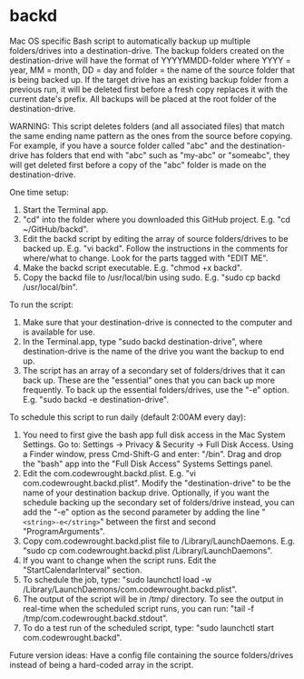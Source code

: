 # backd
 Mac OS specific Bash script to automatically backup up multiple folders/drives into a destination-drive. The backup folders created on the destination-drive will have the format of YYYYMMDD-folder where YYYY = year, MM = month, DD = day and folder = the name of the source folder that is being backed up. If the target drive has an existing backup folder from a previous run, it will be deleted first before a fresh copy replaces it with the current date's prefix. All backups will be placed at the root folder of the destination-drive.

WARNING:
This script deletes folders (and all associated files) that match the same ending name pattern as the ones from the source before copying. For example, if you have a source folder called "abc" and the destination-drive has folders that end with "abc" such as "my-abc" or "someabc", they will get deleted first before a copy of the "abc" folder is made on the destination-drive.

One time setup:
1. Start the Terminal app.
2. "cd" into the folder where you downloaded this GitHub project. E.g. "cd ~/GitHub/backd".
3. Edit the backd script by editing the array of source folders/drives to be backed up. E.g. "vi backd". Follow the instructions in the comments for where/what to change. Look for the parts tagged with "EDIT ME".
4. Make the backd script executable. E.g. "chmod +x backd".
5. Copy the backd file to /usr/local/bin using sudo. E.g. "sudo cp backd /usr/local/bin".

To run the script:
1. Make sure that your destination-drive is connected to the computer and is available for use.
2. In the Terminal.app, type "sudo backd destination-drive", where destination-drive is the name of the drive you want the backup to end up.
3. The script has an array of a secondary set of folders/drives that it can back up. These are the "essential" ones that you can back up more frequently. To back up the essential folders/drives, use the "-e" option. E.g. "sudo backd -e destination-drive".

To schedule this script to run daily (default 2:00AM every day):
1. You need to first give the bash app full disk access in the Mac System Settings. Go to: Settings -> Privacy & Security -> Full Disk Access. Using a Finder window, press Cmd-Shift-G and enter: "/bin". Drag and drop the "bash" app into the "Full Disk Access" Systems Settings panel.
2. Edit the com.codewrought.backd.plist. E.g. "vi com.codewrought.backd.plist". Modify the "destination-drive" to be the name of your destination backup drive. Optionally, if you want the schedule backing up the secondary set of folders/drive instead, you can add the "-e" option as the second parameter by adding the line "````<string>-e</string>````" between the first and second "ProgramArguments".
3. Copy com.codewrought.backd.plist file to /Library/LaunchDaemons. E.g. "sudo cp com.codewrought.backd.plist /Library/LaunchDaemons".
4. If you want to change when the script runs. Edit the "StartCalendarInterval" section.
5. To schedule the job, type: "sudo launchctl load -w /Library/LaunchDaemons/com.codewrought.backd.plist".
6. The output of the script will be in /tmp/ directory. To see the output in real-time when the scheduled script runs, you can run: "tail -f /tmp/com.codewrought.backd.stdout".
7. To do a test run of the scheduled script, type: "sudo launchctl start com.codewrought.backd".

Future version ideas:
Have a config file containing the source folders/drives instead of being a hard-coded array in the script.
